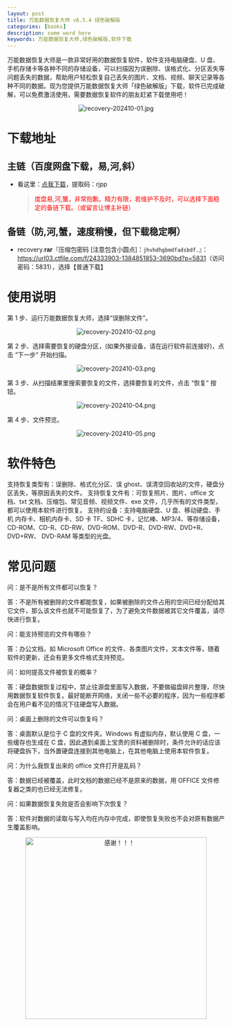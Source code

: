 ```yaml
---
layout: post
title: 万能数据恢复大师 v6.5.4 绿色破解版
categories: [books]
description: some word here
keywords: 万能数据恢复大师,绿色破解版,软件下载
---
```


万能数据恢复大师是一款非常好用的数据恢复软件，软件支持电脑硬盘、U 盘、手机存储卡等各种不同的存储设备，可以扫描因为误删除、误格式化、分区丢失等问题丢失的数据，帮助用户轻松恢复自己丢失的图片、文档、视频、聊天记录等各种不同的数据。现为您提供万能数据恢复大师「绿色破解版」下载，软件已完成破解，可以免费激活使用，需要数据恢复软件的朋友赶紧下载使用吧！

<div align="center"><img src="https://pic.imgdb.cn/item/670fcb1ed29ded1a8c56ef88.jpg" alt="recovery-202410-01.jpg"></div>

# 下载地址

## 主链（百度网盘下载，易,河,斜）

- 看这里：[点我下载](https://pan.baidu.com/s/1iMXUbSbtZQZjDcqDmnWUyw?pwd=rjpp)，提取码：rjpp

  > <p style="color:red" >度盘易,河,蟹，非常抱歉。精力有限，若维护不及时，可以选择下面稳定的备链下载。（或留言让博主补链）</p>

## 备链（防,河,蟹，速度稍慢，但下载稳定啊）

- recovery.**rar**『压缩包密码 [注意包含小圆点]：`jhvhdhgbmdfadsbdf.`』：<https://url03.ctfile.com/f/24333903-1384851853-3690bd?p=5831>（访问密码：5831），选择【普通下载】

# 使用说明

第 1 步、运行万能数据恢复大师，选择“误删除文件”。

<div align="center"><img src="https://pic.imgdb.cn/item/670fcb1ed29ded1a8c56ef9d.png" alt="recovery-202410-02.png"></div>

第 2 步、选择需要恢复的硬盘分区，(如果外接设备，请在运行软件前连接好)，点击 “下一步” 开始扫描。

<div align="center"><img src="https://pic.imgdb.cn/item/670fcb1ed29ded1a8c56efac.png" alt="recovery-202410-03.png"></div>

第 3 步、从扫描结果里搜索要恢复的文件，选择要恢复的文件，点击 “恢复” 按钮。

<div align="center"><img src="https://pic.imgdb.cn/item/670fcb1ed29ded1a8c56efbc.png" alt="recovery-202410-04.png"></div>

第 4 步、文件预览。

<div align="center"><img src="https://pic.imgdb.cn/item/670fcb1ed29ded1a8c56efcf.png" alt="recovery-202410-05.png"></div>

# 软件特色

支持恢复类型有：误删除、格式化分区、误 ghost、误清空回收站的文件，硬盘分区丢失，等原因丢失的文件。
支持恢复文件有：可恢复照片、图片、office 文档、txt 文档、压缩包、常见音频、视频文件、exe 文件，几乎所有的文件类型，都可以使用本软件进行恢复。
支持的设备：支持电脑硬盘、U 盘、移动硬盘、手机 内存卡、相机内存卡、SD 卡 TF、SDHC 卡，记忆棒、MP3/4、等存储设备，CD-ROM、CD-R、CD-RW、DVD-ROM、DVD-R、DVD-RW、DVD+R、DVD+RW、 DVD-RAM 等类型的光盘。

# 常见问题

问：是不是所有文件都可以恢复？

答：不是所有被删除的文件都能恢复，如果被删除的文件占用的空间已经分配给其它文件，那么该文件也就不可能恢复了，为了避免文件数据被其它文件覆盖，请尽快进行恢复。

问：能支持预览的文件有哪些？

答：办公文档，如 Microsoft Office 的文件、各类图片文件，文本文件等，随着软件的更新，还会有更多文件格式支持预览。

问：如何提高文件被恢复的概率？

答：硬盘数据恢复过程中，禁止往源盘里面写入数据，不要做磁盘碎片整理，尽快用数据恢复软件恢复。最好能断开网络，关闭一些不必要的程序，因为一些程序都会在用户看不见的情况下往硬盘写入数据。

问：桌面上删除的文件可以恢复吗？

答：桌面默认是位于 C 盘的文件夹。Windows 有虚拟内存，默认使用 C 盘，一些缓存也生成在 C 盘，因此遇到桌面上宝贵的资料被删除时，条件允许的话应该将硬盘拆下，当外置硬盘连接到其他电脑上，在其他电脑上使用本软件恢复。

问：为什么我恢复出来的 office 文件打开是乱码？

答：数据已经被覆盖，此时文档的数据已经不是原来的数据，用 OFFICE 文件修复器之类的也已经无法修复。

问：如果数据恢复失败是否会影响下次恢复？

答：软件对数据的读取与写入均在内存中完成，即使恢复失败也不会对原有数据产生覆盖影响。

<div align="center"><img src="https://pic.imgdb.cn/item/6707df6bd29ded1a8ce37031.gif" alt="感谢！！！" width="420px" height="auto"/></div>
